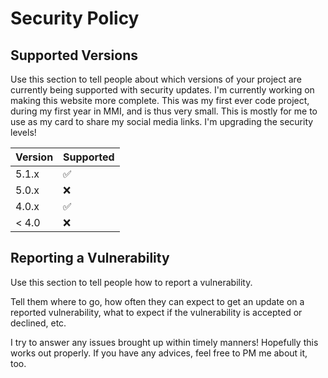# Security Policy

## Supported Versions

Use this section to tell people about which versions of your project are
currently being supported with security updates.
I'm currently working on making this website more complete. This was my first ever code project, during my first year in MMI, and is thus very small. This is mostly for me to use as my card to share my social media links.
I'm upgrading the security levels!

| Version | Supported          |
| ------- | ------------------ |
| 5.1.x   | :white_check_mark: |
| 5.0.x   | :x:                |
| 4.0.x   | :white_check_mark: |
| < 4.0   | :x:                |

## Reporting a Vulnerability

Use this section to tell people how to report a vulnerability.

Tell them where to go, how often they can expect to get an update on a
reported vulnerability, what to expect if the vulnerability is accepted or
declined, etc.

I try to answer any issues brought up within timely manners! Hopefully this works out properly.
If you have any advices, feel free to PM me about it, too.